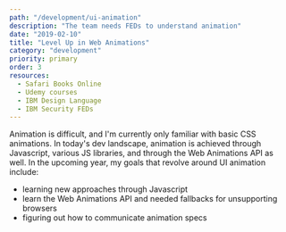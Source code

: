 ```yaml
---
path: "/development/ui-animation"
description: "The team needs FEDs to understand animation"
date: "2019-02-10"
title: "Level Up in Web Animations"
category: "development"
priority: primary
order: 3
resources:
  - Safari Books Online
  - Udemy courses
  - IBM Design Language
  - IBM Security FEDs
---
```


Animation is difficult, and I'm currently only familiar with basic CSS animations. In today's dev landscape, animation is achieved through Javascript, various JS libraries, and through the Web Animations API as well. In the upcoming year, my goals that revolve around UI animation include:

  - learning new approaches through Javascript
  - learn the Web Animations API and needed fallbacks for unsupporting browsers
  - figuring out how to communicate animation specs
